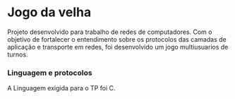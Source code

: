 # Jogo da velha

Projeto desenvolvido para trabalho de redes de computadores.
Com o objetivo de fortalecer o entendimento sobre os protocolos das camadas de aplicação e transporte em redes, foi desenvolvido um jogo multiusuarios de turnos.

### Linguagem e protocolos

A Linguagem exigida para o TP foi C.
